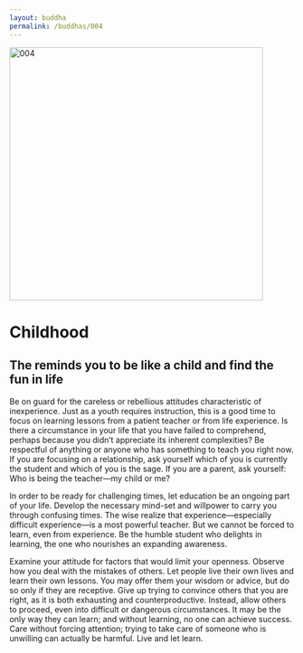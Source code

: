 ```yaml
---
layout: buddha
permalink: /buddhas/004
---
```


<div class="uk-text-center">
<img src="{{"/assets/img/buddhas/buddha-004.jpg" | relative_url}}" alt="004"  width="448" height="448"></div>

# Childhood

## The reminds you to be like a child and find the fun in life



Be on guard for the careless or rebellious attitudes characteristic of inexperience. Just as a youth requires instruction, this is a good time to focus on learning lessons from a patient teacher or from life experience. Is there a circumstance in your life that you have failed to comprehend, perhaps because you didn’t appreciate its inherent complexities? Be respectful of anything or anyone who has something to teach you right now. If you are focusing on a relationship, ask yourself which of you is currently the student and which of you is the sage. If you are a parent, ask yourself: Who is being the teacher—my child or me?

In order to be ready for challenging times, let education be an ongoing part of your life. Develop the necessary mind-set and willpower to carry you through confusing times. The wise realize that experience—especially difficult experience—is a most powerful teacher. But we cannot be forced to learn, even from experience. Be the humble student who delights in learning, the one who nourishes an expanding awareness.

Examine your attitude for factors that would limit your openness. Observe how you deal with the mistakes of others. Let people live their own lives and learn their own lessons. You may offer them your wisdom or advice, but do so only if they are receptive. Give up trying to convince others that you are right, as it is both exhausting and counterproductive. Instead, allow others to proceed, even into difficult or dangerous circumstances. It may be the only way they can learn; and without learning, no one can achieve success. Care without forcing attention; trying to take care of someone who is unwilling can actually be harmful. Live and let learn.
